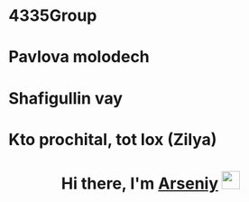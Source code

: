 # 4335Group

# Pavlova molodech
# Shafigullin vay
# Kto prochital, tot lox (Zilya)

<div>
    <h1 align="center">
        Hi there, I'm <a href="https://t.me/zhelvakovIT" target="_blank">Arseniy</a> 
        <img src="https://github.com/blackcater/blackcater/raw/main/images/Hi.gif" height="32"/>
    </h1>
</div>

